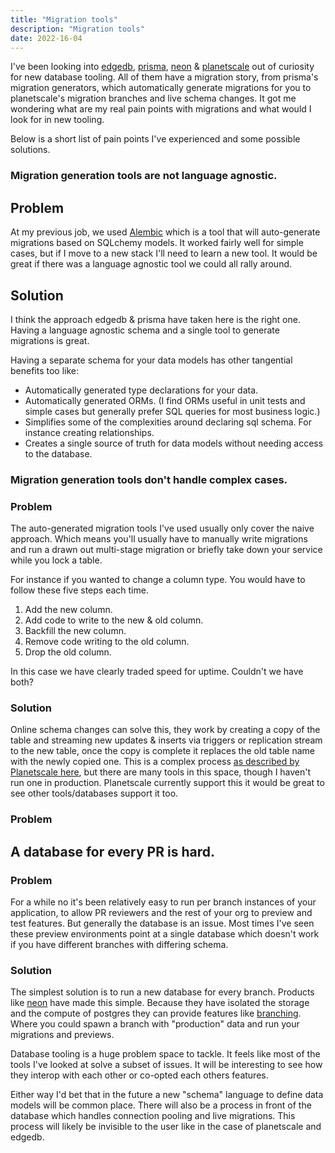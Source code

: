 ```yaml
---
title: "Migration tools"
description: "Migration tools"
date: 2022-16-04
---
```


I've been looking into [edgedb](https://www.edgedb.com/), [prisma](https://www.prisma.io/), [neon](https://neon.tech/) & [planetscale](https://planetscale.com/) out of curiosity for new database tooling. All of them have a migration story, from prisma's migration generators, which automatically generate migrations for you to planetscale's migration branches and live schema changes. It got me wondering what are my real pain points with migrations and what would I look for in new tooling.

Below is a short list of pain points I've experienced and some possible solutions.

### Migration generation tools are not language agnostic. 

## Problem 

At my previous job, we used [Alembic](https://alembic.sqlalchemy.org/en/latest/) which is a tool that will auto-generate migrations based on SQLchemy models. It worked fairly well for simple cases, but if I move to a new stack I'll need to learn a new tool. It would be great if there was a language agnostic tool we could all rally around.

## Solution

I think the approach edgedb & prisma have taken here is the right one. Having a language agnostic schema and a single tool to generate migrations is great. 

Having a separate schema for your data models has other tangential benefits too like:

* Automatically generated type declarations for your data.
* Automatically generated ORMs. (I find ORMs useful in unit tests and simple cases but generally prefer SQL queries for most business logic.)
* Simplifies some of the complexities around declaring sql schema. For instance creating relationships.
* Creates a single source of truth for data models without needing access to the database.

### Migration generation tools don't handle complex cases.

### Problem

The auto-generated migration tools I've used usually only cover the naive approach. Which means you'll usually have to manually write migrations and run a drawn out multi-stage migration or briefly take down your service while you lock a table.

For instance if you wanted to change a column type.
You would have to follow these five steps each time.

1. Add the new column.
2. Add code to write to the new & old column. 
3. Backfill the new column.                 
4. Remove code writing to the old column.
5. Drop the old column.

In this case we have clearly traded speed for uptime. Couldn't we have both?

### Solution

Online schema changes can solve this, they work by creating a copy of the table and streaming new updates & inserts via triggers or replication stream to the new table, once the copy is complete it replaces the old table name with the newly copied one. This is a complex process [as described by Planetscale here](https://planetscale.com/docs/learn/how-online-schema-change-tools-work), but there are many tools in this space, though I haven't run one in production. Planetscale currently support this it would be great to see other tools/databases support it too.

### Problem

## A database for every PR is hard.

### Problem

For a while no it's been relatively easy to run per branch instances of your application, to allow PR reviewers and the rest of your org to preview and test features. But generally the database is an issue. Most times I've seen these preview environments point at a single database which doesn't work if you have different branches with differing schema.

### Solution

The simplest solution is to run a new database for every branch. Products like [neon](https://neon.tech) have made this simple. Because they have isolated the storage and the compute of postgres they can provide features like [branching](https://neon.tech/docs/conceptual-guides/branching/). Where you could spawn a branch with "production" data and run your migrations and previews.

Database tooling is a huge problem space to tackle. It feels like most of the tools I've looked at solve a subset of issues. It will be interesting to see how they interop with each other or co-opted each others features. 

Either way I'd bet that in the future a new "schema" language to define data models will be common place. There will also be a process in front of the database which handles connection pooling and live migrations. This process will likely be invisible to the user like in the case of planetscale and edgedb.

